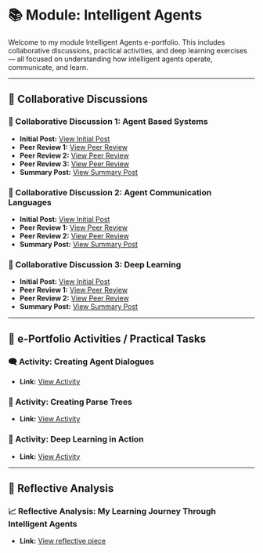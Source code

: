 # 📚 Module: Intelligent Agents 

Welcome to my module Intelligent Agents e-portfolio. This includes collaborative discussions, practical activities, and deep learning exercises — all focused on understanding how intelligent agents operate, communicate, and learn.

---

## 🔹 Collaborative Discussions

### 📘 Collaborative Discussion 1: Agent Based Systems  
- **Initial Post:** [View Initial Post](./DiscussionPosts/IA_InitialPost1.pdf)
- **Peer Review 1:** [View Peer Review](./DiscussionPosts/C1PR1.md)
- **Peer Review 2:** [View Peer Review](./DiscussionPosts/C1PR2.md) 
- **Peer Review 3:** [View Peer Review](./DiscussionPosts/C1PR3.md) 
- **Summary Post:** [View Summary Post](./DiscussionPosts/IA_SummaryPost1.md)

### 📘 Collaborative Discussion 2: Agent Communication Languages  
- **Initial Post:** [View Initial Post](./DiscussionPosts/IA_InitialPost2.md)  
- **Peer Review 1:** [View Peer Review](./DiscussionPosts/IA_PeerReview2_1.md)  
- **Peer Review 2:** [View Peer Review](./DiscussionPosts/IA_PeerReview2_2.md)  
- **Summary Post:** [View Summary Post](./DiscussionPosts/IA_SummaryPost2.md)

### 📘 Collaborative Discussion 3: Deep Learning  
- **Initial Post:** [View Initial Post](./DiscussionPosts/IA_InitialPost3.md)  
- **Peer Review 1:** [View Peer Review](./DiscussionPosts/IA_PeerReview3_1.md)  
- **Peer Review 2:** [View Peer Review](./DiscussionPosts/IA_PeerReview3_2.md)  
- **Summary Post:** [View Summary Post](./DiscussionPosts/IA_SummaryPost3.md)

---

## 🔹 e-Portfolio Activities / Practical Tasks

### 🗨️ Activity: Creating Agent Dialogues  
- **Link:** [View Activity](./Activities/Creating_Agent_Dialogues.pdf)

### 🌳 Activity: Creating Parse Trees  
- **Link:** [View Activity](./Activities/Creating_Parse_Trees.pdf)

### 🧠 Activity: Deep Learning in Action  
- **Link:** [View Activity](./Activities/Deep_Learning_in_Action.pdf)

---

## 🔹 Reflective Analysis

### 📈 Reflective Analysis: My Learning Journey Through Intelligent Agents 
- **Link:** [View reflective piece](./reflective%20piece.docx.pdf)


